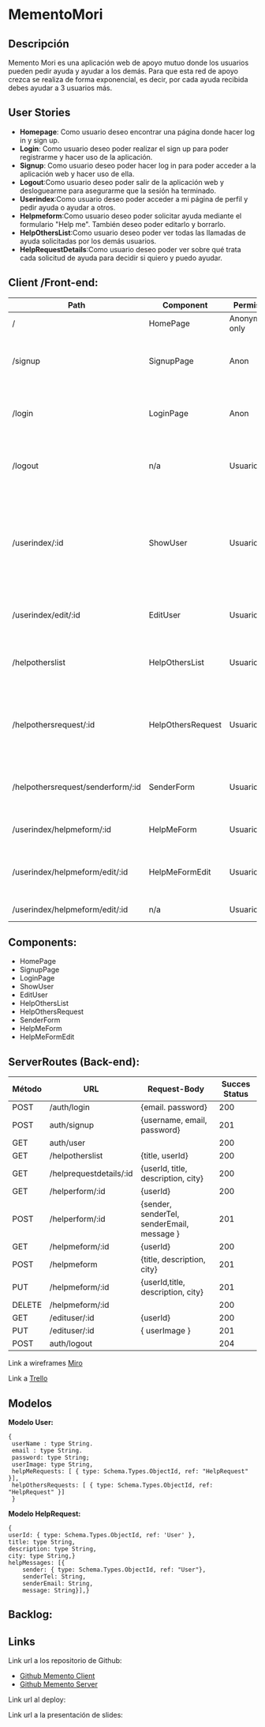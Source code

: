 # MementoMori

## Descripción

Memento Mori es una aplicación web de apoyo mutuo donde los usuarios pueden pedir ayuda y ayudar a los demás. Para que esta red de apoyo crezca se realiza de forma exponencial, es decir, por cada ayuda recibida debes ayudar a 3 usuarios más.

## User Stories
* **Homepage**: Como usuario deseo encontrar una página donde hacer log in y sign up.
* **Login**: Como usuario deseo poder realizar el sign up para poder registrarme y hacer uso de la aplicación.
* **Signup**: Como usuario deseo poder hacer log in para poder acceder a la aplicación web y hacer uso de ella.
* **Logout**:Como usuario deseo poder salir de la aplicación web y desloguearme para asegurarme que la sesión ha terminado.
* **Userindex**:Como usuario deseo poder acceder a mi página de perfil y pedir ayuda o ayudar a otros.
* **Helpmeform**:Como usuario deseo poder solicitar ayuda mediante el formulario "Help me". También deseo poder editarlo y borrarlo.
* **HelpOthersList**:Como usuario deseo poder ver todas las llamadas de ayuda solicitadas por los demás usuarios.
* **HelpRequestDetails**:Como usuario deseo poder ver sobre qué trata cada solicitud de ayuda para decidir si quiero y puedo ayudar.

## Client /Front-end:


**Path** | **Component**        |   **Permisos**  |       **Comportamiento** |
---------|----------------------|-----------------|--------------------------|
/        | HomePage             | Anonymous only  | Homepage                 |
/signup  | SignupPage           | Anon            | Formulario signup, link a login. Te dirige a userindex una vez registrado|
/login   | LoginPage            | Anon            | Formulario login, link a signup. Te dirige a userindex una vez logueado.|
/logout  | n/a                  | Usuario         | Te redirige a HomePage después del logout y termina la sesión |
/userindex/:id |ShowUser        | Usuario         | Te muestra la página del usuario, link a solicitudes propias de ayuda, link a lista de solicitudes de ayuda de otros, link a editar perfil y link a logout |
/userindex/edit/:id | EditUser  | Usuario         | Te muestra la página del perfil del usuario para editarla |
/helpotherslist | HelpOthersList| Usuario         | Te muestra todas las solicitudes de ayuda de otros y link al detalle de cada una de ellas |
/helpothersrequest/:id | HelpOthersRequest | Usuario | Te muestra una solicitud de ayuda de otra persona en particular, link para aceptar ayudarle |
/helpothersrequest/senderform/:id | SenderForm    |Usuario | Te muestra el formulario para poder ayudar a la persona que ha solicitado ayuda |
/userindex/helpmeform/:id | HelpMeForm | Usuario  | Te muestra el formulario para solicitar ayuda.
/userindex/helpmeform/edit/:id |HelpMeFormEdit | Usuario | Te muestra el formulario para editar tu solicitud de ayuda o eliminarla. |
/userindex/helpmeform/edit/:id | n/a           | Usuario | Elimina la ayuda solicitada. |


## Components:

* HomePage
* SignupPage
* LoginPage
* ShowUser
* EditUser
* HelpOthersList
* HelpOthersRequest
* SenderForm
* HelpMeForm
* HelpMeFormEdit









## ServerRoutes (Back-end):
**Método** |  **URL**       |   **Request-Body**    |      **Succes Status**   |
-----------|-----------------|----------------------|--------------------------|
POST       | /auth/login     | {email. password}    |     200                  |
POST       | auth/signup     | {username, email, password} | 201               |
GET        | auth/user       |                      |     200                  |
GET        | /helpotherslist |     {title, userId}  |     200                  |
GET        | /helprequestdetails/:id | {userId, title, description, city} | 200|
GET        |/helperform/:id  |   {userId}               |                200   |
POST       | /helperform/:id | {sender, senderTel, senderEmail, message } |201 |
GET        | /helpmeform/:id | {userId}                         | 200          |
POST       | /helpmeform     |{title, description, city}        | 201          |
PUT        | /helpmeform/:id | {userId,title, description, city}|     201      |
DELETE     | /helpmeform/:id |                                  | 200          |
GET        | /edituser/:id   | {userId}                         |    200       |
PUT        | /edituser/:id   | { userImage }                    |    201       |
POST       | auth/logout     |                                  |    204       |




Link a wireframes
[Miro](https://miro.com/app/board/o9J_knOMXgU=/)

Link a 
[Trello](https://trello.com/b/BNeRcowY/memento-mori)





## Modelos
**Modelo User:**

```` 
{
 userName : type String.
 email : type String.
 password: type String;
 userImage: type String,
 helpMeRequests: [ { type: Schema.Types.ObjectId, ref: "HelpRequest" }],
 helpOthersRequests: [ { type: Schema.Types.ObjectId, ref: "HelpRequest" }]
 }
 ````

**Modelo HelpRequest:**

```` 
{
userId: { type: Schema.Types.ObjectId, ref: 'User' },
title: type String,
description: type String,
city: type String,}
helpMessages: [{
    sender: { type: Schema.Types.ObjectId, ref: "User"},
    senderTel: String,
    senderEmail: String,
    message: String}],}
````


## Backlog:



## Links

Link url a los repositorio de Github: 
* [Github Memento Client](https://github.com/BielQuerol/MementoMori)
* [Github Memento Server](https://github.com/BielQuerol/Mementoserver)

Link url al deploy:

Link url a la presentación de slides:

